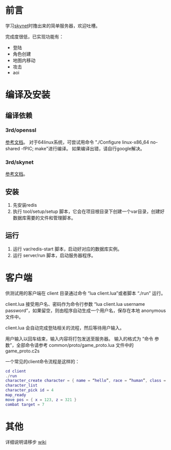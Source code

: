 # 前言

学习[skynet](https://github.com/cloudwu/skynet)时撸出来的简单服务器，欢迎吐槽。

完成度很低，已实现功能有：
* 登陆
* 角色创建
* 地图内移动
* 攻击
* aoi

# 编译及安装

## 编译依赖

### 3rd/openssl 
[参考文档](https://wiki.openssl.org/index.php/Compilation_and_Installation)。
对于64linux系统，可尝试用命令 "./Configure linux-x86_64 no-shared -fPIC; make"进行编译。
如果编译出错，请自行google解决。

### 3rd/skynet
[参考文档](https://github.com/cloudwu/skynet)。

## 安装
1. 先安装redis
2. 执行 tool/setup/setup 脚本，它会在项目根目录下创建一个var目录，创建好数据库需要的文件和管理脚本。

## 运行
1. 运行 var/redis-start 脚本，启动好对应的数据库实例。
2. 运行 server/run 脚本，启动服务器程序。

# 客户端

供测试用的客户端在 client 目录通过命令 “lua client.lua”或者脚本 “./run” 运行。

client.lua 接受用户名、密码作为命令行参数 “lua client.lua username password”，如果留空，则由程序自动生成一个用户名，保存在本地 anonymous 文件中。

client.lua 会自动完成登陆相关的流程，然后等待用户输入。

用户输入以回车结束，输入内容将打包发送至服务器。
输入的格式为 “命令 参数”，全部命令请参考 common/proto/game_proto.lua 文件中的 game_proto.c2s

一个常见的client命令流程是这样的：

```lua
cd client
./run
character_create character = { name = “hello”, race = “human”, class = “warrior” }
character_list
character_pick id = 4
map_ready
move pos = { x = 123, z = 321 }
combat target = 7
```

# 其他

详细说明请移步 [wiki](https://github.com/jintiao/some-mmorpg/wiki)

